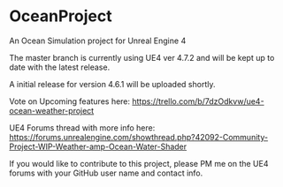 # OceanProject
An Ocean Simulation project for Unreal Engine 4

The master branch is currently using UE4 ver 4.7.2 and will be kept up to date with the latest release.

A initial release for version 4.6.1 will be uploaded shortly.

Vote on Upcoming features here: 
https://trello.com/b/7dzOdkvw/ue4-ocean-weather-project

UE4 Forums thread with more info here:
https://forums.unrealengine.com/showthread.php?42092-Community-Project-WIP-Weather-amp-Ocean-Water-Shader

If you would like to contribute to this project, please PM me on the UE4 forums with your GitHub user name and contact info.
